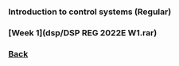 ### Introduction to control systems (Regular)


### [Week 1](dsp/DSP REG 2022E W1.rar)

### [Back](https://yurideka.github.io/index)
